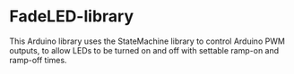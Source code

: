 # FadeLED-library
This Arduino library uses the StateMachine library to control Arduino PWM outputs, to allow LEDs to be turned on and off with settable ramp-on and ramp-off times.
